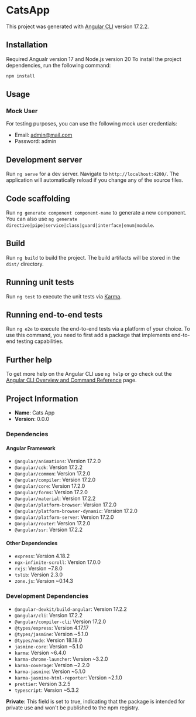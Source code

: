 # CatsApp

This project was generated with [Angular CLI](https://github.com/angular/angular-cli) version 17.2.2.

## Installation
Required Angualr version 17 and Node.js version 20
To install the project dependencies, run the following command:

```bash
npm install
```

## Usage

### Mock User

For testing purposes, you can use the following mock user credentials:

- Email: admin@mail.com
- Password: admin

## Development server

Run `ng serve` for a dev server. Navigate to `http://localhost:4200/`. The application will automatically reload if you change any of the source files.

## Code scaffolding

Run `ng generate component component-name` to generate a new component. You can also use `ng generate directive|pipe|service|class|guard|interface|enum|module`.

## Build

Run `ng build` to build the project. The build artifacts will be stored in the `dist/` directory.

## Running unit tests

Run `ng test` to execute the unit tests via [Karma](https://karma-runner.github.io).

## Running end-to-end tests

Run `ng e2e` to execute the end-to-end tests via a platform of your choice. To use this command, you need to first add a package that implements end-to-end testing capabilities.

## Further help

To get more help on the Angular CLI use `ng help` or go check out the [Angular CLI Overview and Command Reference](https://angular.io/cli) page.

## Project Information

- **Name**: Cats App
- **Version**: 0.0.0

### Dependencies

#### Angular Framework

- `@angular/animations`: Version 17.2.0
- `@angular/cdk`: Version 17.2.2
- `@angular/common`: Version 17.2.0
- `@angular/compiler`: Version 17.2.0
- `@angular/core`: Version 17.2.0
- `@angular/forms`: Version 17.2.0
- `@angular/material`: Version 17.2.2
- `@angular/platform-browser`: Version 17.2.0
- `@angular/platform-browser-dynamic`: Version 17.2.0
- `@angular/platform-server`: Version 17.2.0
- `@angular/router`: Version 17.2.0
- `@angular/ssr`: Version 17.2.2

#### Other Dependencies

- `express`: Version 4.18.2
- `ngx-infinite-scroll`: Version 17.0.0
- `rxjs`: Version ~7.8.0
- `tslib`: Version 2.3.0
- `zone.js`: Version ~0.14.3

### Development Dependencies

- `@angular-devkit/build-angular`: Version 17.2.2
- `@angular/cli`: Version 17.2.2
- `@angular/compiler-cli`: Version 17.2.0
- `@types/express`: Version 4.17.17
- `@types/jasmine`: Version ~5.1.0
- `@types/node`: Version 18.18.0
- `jasmine-core`: Version ~5.1.0
- `karma`: Version ~6.4.0
- `karma-chrome-launcher`: Version ~3.2.0
- `karma-coverage`: Version ~2.2.0
- `karma-jasmine`: Version ~5.1.0
- `karma-jasmine-html-reporter`: Version ~2.1.0
- `prettier`: Version 3.2.5
- `typescript`: Version ~5.3.2

**Private**: This field is set to true, indicating that the package is intended for private use and won't be published to the npm registry.
